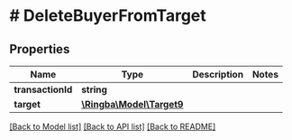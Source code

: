 # # DeleteBuyerFromTarget

## Properties

Name | Type | Description | Notes
------------ | ------------- | ------------- | -------------
**transactionId** | **string** |  |
**target** | [**\Ringba\Model\Target9**](Target9.md) |  |

[[Back to Model list]](../../README.md#models) [[Back to API list]](../../README.md#endpoints) [[Back to README]](../../README.md)
